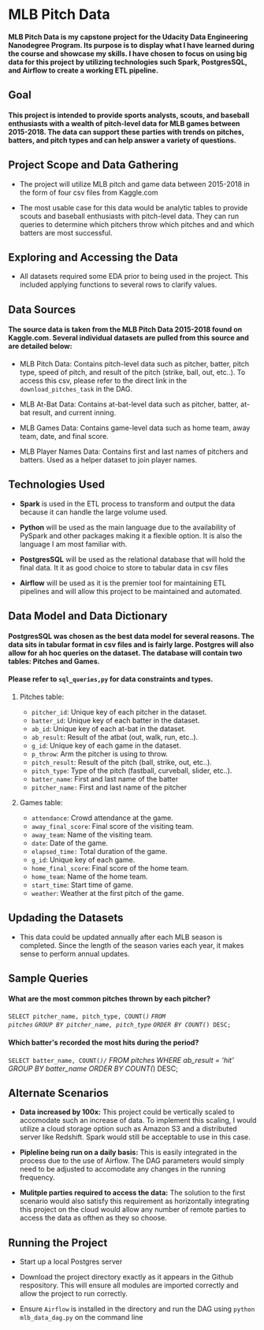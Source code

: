 # MLB Pitch Data

#### MLB Pitch Data is my capstone project for the Udacity Data Engineering Nanodegree Program. Its purpose is to display what I have learned during the course and showcase my skills. I have chosen to focus on using big data for this project by utilizing technologies such Spark, PostgresSQL, and Airflow to create a working ETL pipeline.

## Goal

#### This project is intended to provide sports analysts, scouts, and baseball enthusiasts with a wealth of pitch-level data for MLB games between 2015-2018. The data can support these parties with trends on pitches, batters, and pitch types and can help answer a variety of questions.

## Project Scope and Data Gathering

* The project will utilize MLB pitch and game data between 2015-2018 in the form of four csv files from Kaggle.com

* The most usable case for this data would be analytic tables to provide scouts and baseball enthusiasts with pitch-level data. They can run queries to determine which pitchers throw which pitches and and which batters are most successful.

## Exploring and Accessing the Data

* All datasets required some EDA prior to being used in the project. This included applying functions to several rows to clarify values.


## Data Sources

#### The source data is taken from the MLB Pitch Data 2015-2018 found on Kaggle.com. Several individual datasets are pulled from this source and are detailed below:

* MLB Pitch Data: Contains pitch-level data such as pitcher, batter, pitch type, speed of pitch, and result of the pitch (strike, ball, out, etc..). To access this csv, please refer to the direct link in the <code>download_pitches_task</code> in the DAG.

* MLB At-Bat Data: Contains at-bat-level data such as pitcher, batter, at-bat result, and current inning.

* MLB Games Data: Contains game-level data such as home team, away team, date, and final score.

* MLB Player Names Data: Contains first and last names of pitchers and batters. Used as a helper dataset to join player names.

## Technologies Used

* **Spark** is used in the ETL process to transform and output the data because it can handle the large volume used.

* **Python** will be used as the main language due to the availability of PySpark and other packages making it a flexible option. It is also the language I am most familiar with.

* **PostgresSQL** will be used as the relational database that will hold the final data. It it as good choice to store to tabular data in csv files

* **Airflow** will be used as it is the premier tool for maintaining ETL pipelines and will allow this project to be maintained and automated.

## Data Model and Data Dictionary

#### PostgresSQL was chosen as the best data model for several reasons. The data sits in tabular format in csv files and is fairly large. Postgres will also allow for ah hoc queries on the dataset. The database will contain two tables: Pitches and Games.

#### Please refer to <code>sql_queries,py</code> for data constraints and types.
 
1. Pitches table:
    * <code>pitcher_id</code>: Unique key of each pitcher in the dataset.
    * <code>batter_id</code>: Unique key of each batter in the dataset.
    * <code>ab_id</code>: Unique key of each at-bat in the dataset.
    * <code>ab_result</code>: Result of the atbat (out, walk, run, etc..).
    * <code>g_id</code>: Unique key of each game in the dataset.
    * <code>p_throw</code>: Arm the pitcher is using to throw.
    * <code>pitch_result</code>: Result of the pitch (ball, strike, out, etc..).
    * <code>pitch_type</code>: Type of the pitch (fastball, curveball, slider, etc..).
    * <code>batter_name</code>: First and last name of the batter
    * <code>pitcher_name:</code> First and last name of the pitcher

2. Games table:
    * <code>attendance</code>: Crowd attendance at the game.
    * <code>away_final_score</code>: Final score of the visiting team.
    * <code>away_team</code>: Name of the visiting team.
    * <code>date</code>: Date of the game.
    * <code>elapsed_time:</code> Total duration of the game.
    * <code>g_id</code>: Unique key of each game.
    * <code>home_final_score</code>: Final score of the home team.
    * <code>home_team</code>: Name of the home team.
    * <code>start_time</code>: Start time of game.
    * <code>weather</code>: Weather at the first pitch of the game.

## Updading the Datasets

* This data could be updated annually after each MLB season is completed. Since the length of the season varies each year, it makes sense to perform annual updates.

## Sample Queries

#### What are the most common pitches thrown by each pitcher?

<code>SELECT pitcher_name, pitch_type, COUNT(*)</code>
<code>FROM pitches</code>
<code>GROUP BY pitcher_name, pitch_type</code>
<code>ORDER BY COUNT(*) DESC;</code>

#### Which batter's recorded the most hits during the period?

<code>SELECT batter_name, COUNT(*)/</code>
FROM pitches
WHERE ab_result = 'hit'
GROUP BY batter_name
ORDER BY COUNT(*) DESC;
</code>

## Alternate Scenarios

* **Data increased by 100x:** This project could be vertically scaled to accomodate such an increase of data. To implement this scaling, I would utilize a cloud storage option such as Amazon S3 and a distributed server like Redshift. Spark would still be acceptable to use in this case.

* **Pipleline being run on a daily basis:** This is easily integrated in the process due to the use of Airflow. The DAG parameters would simply need to be adjusted to accomodate any changes in the running frequency.

* **Mulitple parties required to access the data:** The solution to the first scenario would also satisfy this requirement as horizontally integrating this project on the cloud would allow any number of remote parties to access the data as ofthen as they so choose.

## Running the Project

* Start up a local Postgres server

* Download the project directory exactly as it appears in the Github respository. This will ensure all modules are imported
correctly and allow the project to run correctly.

* Ensure <code>Airflow</code> is installed in the directory and run the DAG using <code>python mlb_data_dag.py</code> on the command line